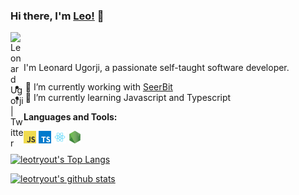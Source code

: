 ### Hi there, I'm [Leo!](https://leotryout.github.io) 👋
 
<a href="https://twitter.com/leotryout">
  <img align="left" alt="Leonard Ugorji | Twitter" width="21px" src="https://raw.githubusercontent.com/anuraghazra/anuraghazra/master/assets/twitter.svg" />
</a>

<br />
<br />

I'm Leonard Ugorji, a passionate self-taught software developer.

<!--
**leotryout/leotryout** is a ✨ _special_ ✨ repository because its `README.md` (this file) appears on your GitHub profile.

Here are some ideas to get you started:

- 🔭 I’m currently working on ...
- 🌱 I’m currently learning ...
- 👯 I’m looking to collaborate on ...
- 🤔 I’m looking for help with ...
- 💬 Ask me about ...
- 📫 How to reach me: ...
- 😄 Pronouns: ...
- ⚡ Fun fact: ...
-->


- 🔭 I’m currently working with [SeerBit](https://www.seerbit.com/)
- 🌱 I’m currently learning Javascript and Typescript

**Languages and Tools:**  

<code><img height="20" src="https://raw.githubusercontent.com/github/explore/80688e429a7d4ef2fca1e82350fe8e3517d3494d/topics/javascript/javascript.png"></code>
<code><img height="20" src="https://raw.githubusercontent.com/github/explore/80688e429a7d4ef2fca1e82350fe8e3517d3494d/topics/typescript/typescript.png"></code>
<code><img height="20" src="https://raw.githubusercontent.com/github/explore/80688e429a7d4ef2fca1e82350fe8e3517d3494d/topics/react/react.png"></code>
<code><img height="20" src="https://raw.githubusercontent.com/github/explore/80688e429a7d4ef2fca1e82350fe8e3517d3494d/topics/nodejs/nodejs.png"></code>   

[![leotryout's Top Langs](https://github-readme-stats.vercel.app/api/top-langs/?username=leotryout&langs_count=8&hide=c%2B%2B,c,java&layout=compact&theme=dracula)](https://github.com/leotryout/github-readme-stats)

[![leotryout's github stats](https://github-readme-stats.vercel.app/api?username=leotryout&count_private=true&show_icons=true&theme=dracula)](https://github.com/leotryout/github-readme-stats)

